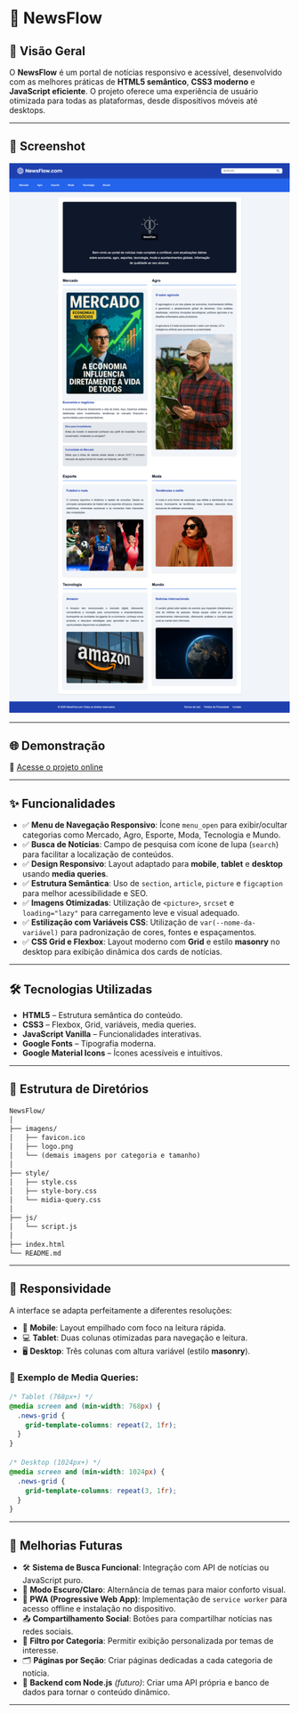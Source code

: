 # 📰 NewsFlow

## 📌 Visão Geral

O **NewsFlow** é um portal de notícias responsivo e acessível, desenvolvido com as melhores práticas de **HTML5 semântico**, **CSS3 moderno** e **JavaScript eficiente**. O projeto oferece uma experiência de usuário otimizada para todas as plataformas, desde dispositivos móveis até desktops.

---

## 📸 Screenshot

![Captura do Site](/imagens/screencapture-index-html.png)

---

## 🌐 Demonstração

🔗 [Acesse o projeto online](https://jefferson-secundino.github.io/NewsFlow.com/)

---

## ✨ Funcionalidades

- ✅ **Menu de Navegação Responsivo**: Ícone `menu_open` para exibir/ocultar categorias como Mercado, Agro, Esporte, Moda, Tecnologia e Mundo.
- ✅ **Busca de Notícias**: Campo de pesquisa com ícone de lupa (`search`) para facilitar a localização de conteúdos.
- ✅ **Design Responsivo**: Layout adaptado para **mobile**, **tablet** e **desktop** usando **media queries**.
- ✅ **Estrutura Semântica**: Uso de `section`, `article`, `picture` e `figcaption` para melhor acessibilidade e SEO.
- ✅ **Imagens Otimizadas**: Utilização de `<picture>`, `srcset` e `loading="lazy"` para carregamento leve e visual adequado.
- ✅ **Estilização com Variáveis CSS**: Utilização de `var(--nome-da-variável)` para padronização de cores, fontes e espaçamentos.
- ✅ **CSS Grid e Flexbox**: Layout moderno com **Grid** e estilo **masonry** no desktop para exibição dinâmica dos cards de notícias.

---

## 🛠 Tecnologias Utilizadas

- **HTML5** – Estrutura semântica do conteúdo.
- **CSS3** – Flexbox, Grid, variáveis, media queries.
- **JavaScript Vanilla** – Funcionalidades interativas.
- **Google Fonts** – Tipografia moderna.
- **Google Material Icons** – Ícones acessíveis e intuitivos.

---

## 📁 Estrutura de Diretórios

```
NewsFlow/
│
├── imagens/
│   ├── favicon.ico
│   ├── logo.png
│   └── (demais imagens por categoria e tamanho)
│
├── style/
│   ├── style.css
│   ├── style-bory.css
│   └── midia-query.css
│
├── js/
│   └── script.js
│
├── index.html
└── README.md
```

---

## 📲 Responsividade

A interface se adapta perfeitamente a diferentes resoluções:

- 📱 **Mobile**: Layout empilhado com foco na leitura rápida.
- 💻 **Tablet**: Duas colunas otimizadas para navegação e leitura.
- 🖥️ **Desktop**: Três colunas com altura variável (estilo **masonry**).

### 📐 Exemplo de Media Queries:

```css
/* Tablet (768px+) */
@media screen and (min-width: 768px) {
  .news-grid {
    grid-template-columns: repeat(2, 1fr);
  }
}

/* Desktop (1024px+) */
@media screen and (min-width: 1024px) {
  .news-grid {
    grid-template-columns: repeat(3, 1fr);
  }
}
```

---

## 🔧 Melhorias Futuras

- 🛠️ **Sistema de Busca Funcional**: Integração com API de notícias ou JavaScript puro.
- 🌙 **Modo Escuro/Claro**: Alternância de temas para maior conforto visual.
- 📱 **PWA (Progressive Web App)**: Implementação de `service worker` para acesso offline e instalação no dispositivo.
- 📤 **Compartilhamento Social**: Botões para compartilhar notícias nas redes sociais.
- 🧠 **Filtro por Categoria**: Permitir exibição personalizada por temas de interesse.
- 🗂️ **Páginas por Seção**: Criar páginas dedicadas a cada categoria de notícia.
- 🧩 **Backend com Node.js** _(futuro)_: Criar uma API própria e banco de dados para tornar o conteúdo dinâmico.

---
